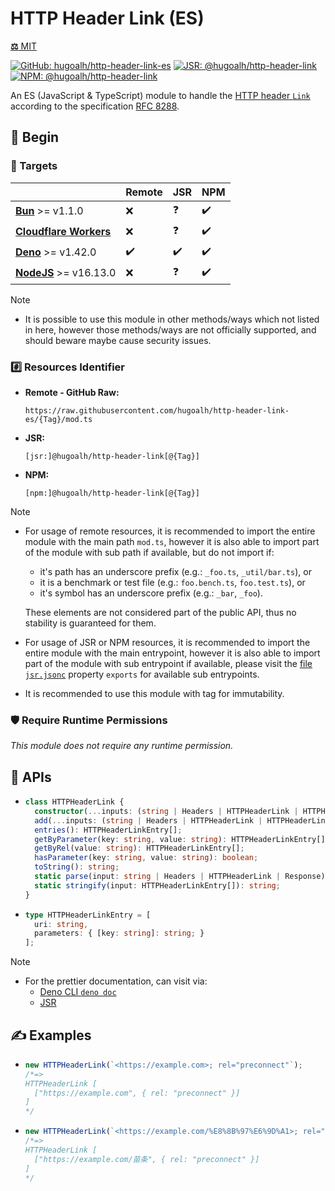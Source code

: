 # HTTP Header Link (ES)

[**⚖️** MIT](./LICENSE.md)

[![GitHub: hugoalh/http-header-link-es](https://img.shields.io/github/v/release/hugoalh/http-header-link-es?label=hugoalh/http-header-link-es&labelColor=181717&logo=github&logoColor=ffffff&sort=semver&style=flat "GitHub: hugoalh/http-header-link-es")](https://github.com/hugoalh/http-header-link-es)
[![JSR: @hugoalh/http-header-link](https://img.shields.io/jsr/v/@hugoalh/http-header-link?label=@hugoalh/http-header-link&labelColor=F7DF1E&logo=jsr&logoColor=000000&style=flat "JSR: @hugoalh/http-header-link")](https://jsr.io/@hugoalh/http-header-link)
[![NPM: @hugoalh/http-header-link](https://img.shields.io/npm/v/@hugoalh/http-header-link?label=@hugoalh/http-header-link&labelColor=CB3837&logo=npm&logoColor=ffffff&style=flat "NPM: @hugoalh/http-header-link")](https://www.npmjs.com/package/@hugoalh/http-header-link)

An ES (JavaScript & TypeScript) module to handle the [HTTP header `Link`](https://developer.mozilla.org/en-US/docs/Web/HTTP/Headers/Link) according to the specification [RFC 8288](https://httpwg.org/specs/rfc8288.html#header).

## 🔰 Begin

### 🎯 Targets

|  | **Remote** | **JSR** | **NPM** |
|:--|:--|:--|:--|
| **[Bun](https://bun.sh/)** >= v1.1.0 | ❌ | ❓ | ✔️ |
| **[Cloudflare Workers](https://workers.cloudflare.com/)** | ❌ | ❓ | ✔️ |
| **[Deno](https://deno.land/)** >= v1.42.0 | ✔️ | ✔️ | ✔️ |
| **[NodeJS](https://nodejs.org/)** >= v16.13.0 | ❌ | ❓ | ✔️ |

> [!NOTE]
> - It is possible to use this module in other methods/ways which not listed in here, however those methods/ways are not officially supported, and should beware maybe cause security issues.

### #️⃣ Resources Identifier

- **Remote - GitHub Raw:**
  ```
  https://raw.githubusercontent.com/hugoalh/http-header-link-es/{Tag}/mod.ts
  ```
- **JSR:**
  ```
  [jsr:]@hugoalh/http-header-link[@{Tag}]
  ```
- **NPM:**
  ```
  [npm:]@hugoalh/http-header-link[@{Tag}]
  ```

> [!NOTE]
> - For usage of remote resources, it is recommended to import the entire module with the main path `mod.ts`, however it is also able to import part of the module with sub path if available, but do not import if:
>
>   - it's path has an underscore prefix (e.g.: `_foo.ts`, `_util/bar.ts`), or
>   - it is a benchmark or test file (e.g.: `foo.bench.ts`, `foo.test.ts`), or
>   - it's symbol has an underscore prefix (e.g.: `_bar`, `_foo`).
>
>   These elements are not considered part of the public API, thus no stability is guaranteed for them.
> - For usage of JSR or NPM resources, it is recommended to import the entire module with the main entrypoint, however it is also able to import part of the module with sub entrypoint if available, please visit the [file `jsr.jsonc`](./jsr.jsonc) property `exports` for available sub entrypoints.
> - It is recommended to use this module with tag for immutability.

### 🛡️ Require Runtime Permissions

*This module does not require any runtime permission.*

## 🧩 APIs

- ```ts
  class HTTPHeaderLink {
    constructor(...inputs: (string | Headers | HTTPHeaderLink | HTTPHeaderLinkEntry[] | Response)[]);
    add(...inputs: (string | Headers | HTTPHeaderLink | HTTPHeaderLinkEntry[] | Response)[]): this;
    entries(): HTTPHeaderLinkEntry[];
    getByParameter(key: string, value: string): HTTPHeaderLinkEntry[];
    getByRel(value: string): HTTPHeaderLinkEntry[];
    hasParameter(key: string, value: string): boolean;
    toString(): string;
    static parse(input: string | Headers | HTTPHeaderLink | Response): HTTPHeaderLink;
    static stringify(input: HTTPHeaderLinkEntry[]): string;
  }
  ```
- ```ts
  type HTTPHeaderLinkEntry = [
    uri: string,
    parameters: { [key: string]: string; }
  ];
  ```

> [!NOTE]
> - For the prettier documentation, can visit via:
>   - [Deno CLI `deno doc`](https://docs.deno.com/runtime/reference/cli/documentation_generator/)
>   - [JSR](https://jsr.io/@hugoalh/http-header-link)

## ✍️ Examples

- ```ts
  new HTTPHeaderLink(`<https://example.com>; rel="preconnect"`);
  /*=>
  HTTPHeaderLink [
    ["https://example.com", { rel: "preconnect" }]
  ]
  */
  ```
- ```ts
  new HTTPHeaderLink(`<https://example.com/%E8%8B%97%E6%9D%A1>; rel="preconnect"`);
  /*=>
  HTTPHeaderLink [
    ["https://example.com/苗条", { rel: "preconnect" }]
  ]
  */
  ```
